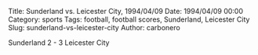 Title: Sunderland vs. Leicester City, 1994/04/09
Date: 1994/04/09 00:00
Category: sports
Tags: football, football scores, Sunderland, Leicester City
Slug: sunderland-vs-leicester-city
Author: carbonero


Sunderland 2 - 3 Leicester City
